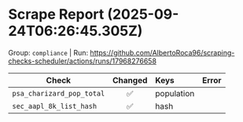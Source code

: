 # Scrape Report (2025-09-24T06:26:45.305Z)

Group: `compliance`  |  Run: https://github.com/AlbertoRoca96/scraping-checks-scheduler/actions/runs/17968276658

| Check | Changed | Keys | Error |
|---|:---:|:--|:--|
| `psa_charizard_pop_total` | ✅ | population |  |
| `sec_aapl_8k_list_hash` | ✅ | hash |  |
